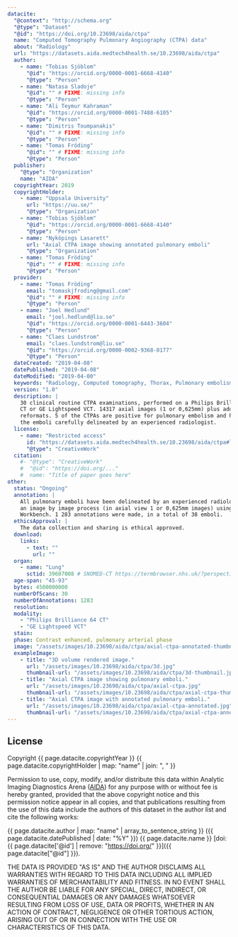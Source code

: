 ```yaml
---
datacite:
  "@context": "http://schema.org"
  "@type": "Dataset"
  "@id": "https://doi.org/10.23698/aida/ctpa"
  name: "Computed Tomography Pulmonary Angiography (CTPA) data"
  about: "Radiology"
  url: "https://datasets.aida.medtech4health.se/10.23698/aida/ctpa"
  author:
    - name: "Tobias Sjöblom"
      "@id": "https://orcid.org/0000-0001-6668-4140"
      "@type": "Person"
    - name: "Natasa Sladoje"
      "@id": "" # FIXME: missing info
      "@type": "Person"
    - name: "Ali Teymur Kahraman"
      "@id": "https://orcid.org/0000-0001-7488-6105"
      "@type": "Person"
    - name: "Dimitris Toumpanakis"
      "@id": "" # FIXME: missing info
      "@type": "Person"
    - name: "Tomas Fröding"
      "@id": "" # FIXME: missing info
      "@type": "Person"        
  publisher:
    "@type": "Organization"
    name: "AIDA"
  copyrightYear: 2019
  copyrightHolder:
    - name: "Uppsala University"
      url: "https://uu.se/"
      "@type": "Organization"
    - name: "Tobias Sjöblom"
      "@id": "https://orcid.org/0000-0001-6668-4140"
      "@type": "Person"
    - name: "Nyköpings Lasarett"
      url: "Axial CTPA image showing annotated pulmonary emboli"
      "@type": "Organization"
    - name: "Tomas Fröding"
      "@id": "" # FIXME: missing info
      "@type": "Person"        
  provider:
    - name: "Tomas Fröding"
      email: "tomaskjfroding@gmail.com"
      "@id": "" # FIXME: missing info
      "@type": "Person"        
    - name: "Joel Hedlund"
      email: "joel.hedlund@liu.se"
      "@id": "https://orcid.org/0000-0001-6443-3604"
      "@type": "Person"
    - name: "Claes Lundstrom"
      email: "claes.lundstrom@liu.se"
      "@id": "https://orcid.org/0000-0002-9368-0177"
      "@type": "Person"
  dateCreated: "2019-04-08"
  datePublished: "2019-04-08"
  dateModified: "2019-04-00"
  keywords: "Radiology, Computed tomography, Thorax, Pulmonary embolism, Annotated"
  version: "1.0"
  description: |
    30 clinical routine CTPA examinations, performed on a Philips Brilliance 64
    CT or GE Lightspeed VCT. 14317 axial images (1 or 0,625mm) plus additional
    reformats. 5 of the CTPAs are positive for pulmonary embolism and have all
    the emboli carefully delineated by an experienced radiologist.
  license:
    - name: "Restricted access"
      id: "https://datasets.aida.medtech4health.se/10.23698/aida/ctpa#license"
      "@type": "CreativeWork"
  citation:
    #- "@type": "CreativeWork"
    #  "@id": "https://doi.org/..."
    #  name: "Title of paper goes here"
other:
  status: "Ongoing"
  annotation: |
    All pulmonary emboli have been delineated by an experienced radiologist - in
    an image by image process (in axial view 1 or 0,625mm images) using MITK
    Workbench. 1 283 annotations were made, in a total of 38 emboli.
  ethicsApproval: |
    The data collection and sharing is ethical approved.
  download:
    links:
      - text: ""
        url: ""
  organ:
    - name: "Lung"
      sctid: 39607008 # SNOMED-CT https://termbrowser.nhs.uk/?perspective=full&conceptId1=%s
  age-span: "45-93"
  bytes: 4500000000
  numberOfScans: 30
  numberOfAnnotations: 1283
  resolution:
  modality:
    - "Philips Brilliance 64 CT"
    - "GE Lightspeed VCT"
  stain:
  phase: Contrast enhanced, pulmonary arterial phase
  image: "/assets/images/10.23698/aida/ctpa/axial-ctpa-annotated-thumbnail.jpg"
  exampleImage:
    - title: "3D volume rendered image."
      url: "/assets/images/10.23698/aida/ctpa/3d.jpg"
      thumbnail-url: "/assets/images/10.23698/aida/ctpa/3d-thumbnail.jpg"
    - title: "Axial CTPA image showing pulmonary emboli."
      url: "/assets/images/10.23698/aida/ctpa/axial-ctpa.jpg"
      thumbnail-url: "/assets/images/10.23698/aida/ctpa/axial-ctpa-thumbnail.jpg"
    - title: "Axial CTPA image with annotated pulmonary emboli."
      url: "/assets/images/10.23698/aida/ctpa/axial-ctpa-annotated.jpg"
      thumbnail-url: "/assets/images/10.23698/aida/ctpa/axial-ctpa-annotated-thumbnail.jpg"
---
```

## License
Copyright
{{ page.datacite.copyrightYear }}
{{ page.datacite.copyrightHolder | map: "name" |  join: ", " }}

Permission to use, copy, modify, and/or distribute this data within Analytic
Imaging Diagnostics Arena ([AIDA](https://medtech4health.se/aida)) for any
purpose with or without fee is hereby granted, provided that the above copyright
notice and this permission notice appear in all copies, and that publications
resulting from the use of this data include the authors of this dataset in the
author list and cite the following works:

{{ page.datacite.author | map: "name" | array_to_sentence_string }}
({{ page.datacite.datePublished | date: "%Y" }})
{{ page.datacite.name }}
[doi:{{ page.datacite['@id'] | remove: "https://doi.org/" }}]({{ page.datacite["@id"] }}).

THE DATA IS PROVIDED "AS IS" AND THE AUTHOR DISCLAIMS ALL WARRANTIES WITH REGARD
TO THIS DATA INCLUDING ALL IMPLIED WARRANTIES OF MERCHANTABILITY AND FITNESS. IN
NO EVENT SHALL THE AUTHOR BE LIABLE FOR ANY SPECIAL, DIRECT, INDIRECT, OR
CONSEQUENTIAL DAMAGES OR ANY DAMAGES WHATSOEVER RESULTING FROM LOSS OF USE, DATA
OR PROFITS, WHETHER IN AN ACTION OF CONTRACT, NEGLIGENCE OR OTHER TORTIOUS
ACTION, ARISING OUT OF OR IN CONNECTION WITH THE USE OR CHARACTERISTICS OF THIS
DATA.
